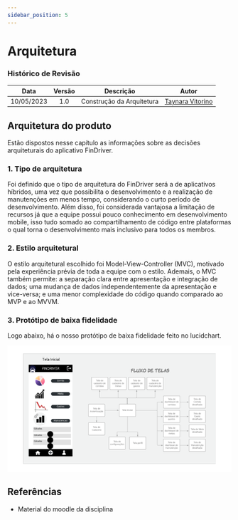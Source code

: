 ```yaml
---
sidebar_position: 5
---
```


# Arquitetura

### **Histórico de Revisão**

|**Data**|**Versão**|**Descrição**|**Autor**|
|:------:|:--------:|:-----------:|:-------:|
| 10/05/2023 | 1.0 | Construção da Arquitetura | [Taynara Vitorino](https://github.com/taybalau)|

## Arquitetura do produto
Estão dispostos nesse capítulo as informações sobre as decisões arquiteturais do aplicativo FinDriver.

### 1. Tipo de arquitetura

Foi definido que o tipo de arquitetura do FinDriver será a de aplicativos híbridos, uma vez que possibilita o desenvolvimento e a realização de manutenções em menos tempo, considerando o curto período de desenvolvimento. Além disso, foi considerada vantajosa a limitação de recursos já que a equipe possui pouco conhecimento em desenvolvimento mobile, isso tudo somado ao compartilhamento de código entre plataformas o qual torna o desenvolvimento mais inclusivo para todos os membros.

### 2. Estilo arquitetural

O estilo arquitetural escolhido foi Model-View-Controller (MVC), motivado pela experiência prévia de toda a equipe com o estilo. Ademais, o MVC também permite: a separação clara entre apresentação e integração de dados; uma mudança de dados independentemente da apresentação e vice-versa; e uma menor complexidade do código quando comparado ao MVP e ao MVVM.

### 3. Protótipo de baixa fidelidade

Logo abaixo, há o nosso protótipo de baixa fidelidade feito no lucidchart.

![Prototipo de baixa fidelidade](img/Tela_de_Autenticacao1.png)

## Referências 
- Material do moodle da disciplina

